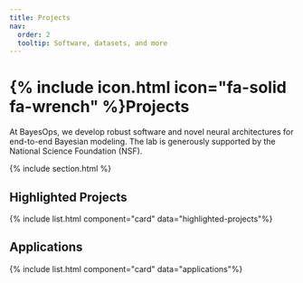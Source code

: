 ```yaml
---
title: Projects
nav:
  order: 2
  tooltip: Software, datasets, and more
---
```


# {% include icon.html icon="fa-solid fa-wrench" %}Projects

At BayesOps, we develop robust software and novel neural architectures for end-to-end Bayesian modeling. The lab is generously supported by the National Science Foundation (NSF).

{% include section.html %}

## Highlighted Projects

{% include list.html component="card" data="highlighted-projects"%}


## Applications

{% include list.html component="card" data="applications"%}
